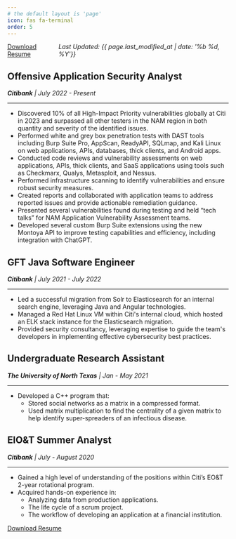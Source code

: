 ```yaml
---
# the default layout is 'page'
icon: fas fa-terminal
order: 5
---
```


<div style="display: flex; justify-content: space-between;">
  <div id="download-block">
    <a href="/assets/files/AnthonyHanel_Resume.pdf"><i class="fa fa-download"></i> Download Resume</a>
  </div>
  <div id="update-line">
    <i>Last Updated: {{ page.last_modified_at | date: '%b %d, %Y'}}</i>
  </div>
</div>

## Offensive Application Security Analyst
_**Citibank** | July 2022 - Present_

-----------------------------------------
- Discovered 10% of all High-Impact Priority vulnerabilities globally at Citi in 2023 and surpassed all other testers in the NAM region in both quantity and severity of the identified issues.
- Performed white and grey box penetration tests with DAST tools including Burp Suite Pro, AppScan, ReadyAPI, SQLmap, and Kali Linux on web applications, APIs, databases, thick clients, and Android apps.
- Conducted code reviews and vulnerability assessments on web applications, APIs, thick clients, and SaaS applications using tools such as Checkmarx, Qualys, Metasploit, and Nessus.
- Performed infrastructure scanning to identify vulnerabilities and ensure robust security measures.
- Created reports and collaborated with application teams to address reported issues and provide actionable remediation guidance.
- Presented several vulnerabilities found during testing and held “tech talks” for NAM Application Vulnerability Assessment teams.
- Developed several custom Burp Suite extensions using the new Montoya API to improve testing capabilities and efficiency, including integration with ChatGPT.

## GFT Java Software Engineer
_**Citibank** | July 2021 - July 2022_

-----------------------------------------
- Led a successful migration from Solr to Elasticsearch for an internal search engine, leveraging Java and Angular technologies.
- Managed a Red Hat Linux VM within Citi's internal cloud, which hosted an ELK stack instance for the Elasticsearch migration.
- Provided security consultancy, leveraging expertise to guide the team's developers in implementing effective cybersecurity best practices.

## Undergraduate Research Assistant
_**The University of North Texas** | Jan - May 2021_

-----------------------------------------
- Developed a C++ program that:
  - Stored social networks as a matrix in a compressed format.
  - Used matrix multiplication to find the centrality of a given matrix to help identify super-spreaders of an infectious disease.

## EIO&T Summer Analyst
_**Citibank** | July - August 2020_

-----------------------------------------
- Gained a high level of understanding of the positions within Citi’s EO&T 2-year rotational program.
- Acquired hands-on experience in:
  - Analyzing data from production applications.
  - The life cycle of a scrum project.
  - The workflow of developing an application at a financial institution.

<a href="/assets/files/AnthonyHanel_Resume.pdf"><i class="fa fa-download"></i> Download Resume</a>
